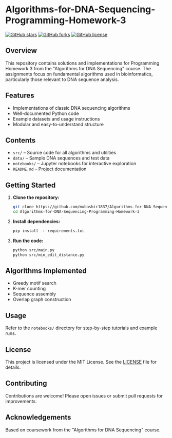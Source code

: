 # Algorithms-for-DNA-Sequencing-Programming-Homework-3
  
[![GitHub stars](https://img.shields.io/github/stars/Code-with-Bismillah/Algorithms-for-DNA-Sequencing-Programming-Homework-3.svg?style=flat-square)](https:/mubashir1837/github.com//Algorithms-for-DNA-Sequencing-Programming-Homework-3/stargazers)
[![GitHub forks](https://img.shields.io/github/forks/mubashir1837/Algorithms-for-DNA-Sequencing-Programming-Homework-3.svg?style=flat-square)](https://github.com/mubashir1837/Algorithms-for-DNA-Sequencing-Programming-Homework-3/network)
[![GitHub license](https://img.shields.io/github/license/Code-with-Bismillah/Algorithms-for-DNA-Sequencing-Programming-Homework-3.svg?style=flat-square)](https://github.com/mubashir1837/Algorithms-for-DNA-Sequencing-Programming-Homework-3/blob/main/LICENSE)

## Overview

This repository contains solutions and implementations for Programming Homework 3 from the "Algorithms for DNA Sequencing" course. The assignments focus on fundamental algorithms used in bioinformatics, particularly those relevant to DNA sequence analysis.

## Features

- Implementations of classic DNA sequencing algorithms
- Well-documented Python code
- Example datasets and usage instructions
- Modular and easy-to-understand structure

## Contents

- `src/` – Source code for all algorithms and utilities
- `data/` – Sample DNA sequences and test data
- `notebooks/` – Jupyter notebooks for interactive exploration
- `README.md` – Project documentation

## Getting Started

1. **Clone the repository:**
   ```bash
   git clone https://github.com/mubashir1837/Algorithms-for-DNA-Sequencing-Programming-Homework-3.git
   cd Algorithms-for-DNA-Sequencing-Programming-Homework-3
   ```

2. **Install dependencies:**
   ```bash
   pip install -r requirements.txt
   ```

3. **Run the code:**
   
      ```bash
   python src/main.py
   python src/min_edit_distance.py
   ```

## Algorithms Implemented

- Greedy motif search
- K-mer counting
- Sequence assembly
- Overlap graph construction

## Usage

Refer to the `notebooks/` directory for step-by-step tutorials and example runs.

## License

This project is licensed under the MIT License. See the [LICENSE](LICENSE) file for details.

## Contributing

Contributions are welcome! Please open issues or submit pull requests for improvements.

## Acknowledgements

Based on coursework from the "Algorithms for DNA Sequencing" course.
